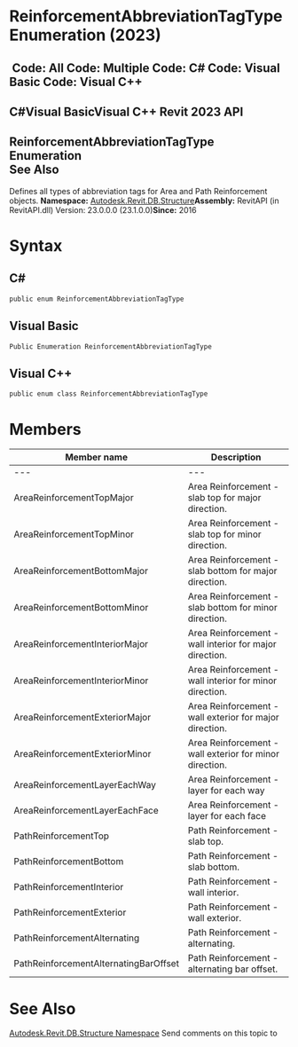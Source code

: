 # ReinforcementAbbreviationTagType Enumeration (2023)

﻿
 Code: All Code: Multiple Code: C# Code: Visual Basic Code: Visual C++   
---  
C#Visual BasicVisual C++
Revit 2023 API  
---  
ReinforcementAbbreviationTagType Enumeration  
See Also  
---  
Defines all types of abbreviation tags for Area and Path Reinforcement objects. 
**Namespace:** [Autodesk.Revit.DB.Structure](d586b341-f687-9d90-e96d-255806b7d4fc.md "Autodesk.Revit.DB.Structure Namespace")**Assembly:** RevitAPI (in RevitAPI.dll) Version: 23.0.0.0 (23.1.0.0)**Since:** 2016 
# Syntax
C#  
---  
```text
public enum ReinforcementAbbreviationTagType
```
  
Visual Basic  
---  
```text
Public Enumeration ReinforcementAbbreviationTagType
```
  
Visual C++  
---  
```text
public enum class ReinforcementAbbreviationTagType
```
  
# Members
| Member name | Description |
| --- | --- |
| --- | --- |
| AreaReinforcementTopMajor | Area Reinforcement - slab top for major direction. |
| AreaReinforcementTopMinor | Area Reinforcement - slab top for minor direction. |
| AreaReinforcementBottomMajor | Area Reinforcement - slab bottom for major direction. |
| AreaReinforcementBottomMinor | Area Reinforcement - slab bottom for minor direction. |
| AreaReinforcementInteriorMajor | Area Reinforcement - wall interior for major direction. |
| AreaReinforcementInteriorMinor | Area Reinforcement - wall interior for minor direction. |
| AreaReinforcementExteriorMajor | Area Reinforcement - wall exterior for major direction. |
| AreaReinforcementExteriorMinor | Area Reinforcement - wall exterior for minor direction. |
| AreaReinforcementLayerEachWay | Area Reinforcement - layer for each way |
| AreaReinforcementLayerEachFace | Area Reinforcement - layer for each face |
| PathReinforcementTop | Path Reinforcement - slab top. |
| PathReinforcementBottom | Path Reinforcement - slab bottom. |
| PathReinforcementInterior | Path Reinforcement - wall interior. |
| PathReinforcementExterior | Path Reinforcement - wall exterior. |
| PathReinforcementAlternating | Path Reinforcement - alternating. |
| PathReinforcementAlternatingBarOffset | Path Reinforcement - alternating bar offset. |

# See Also
[Autodesk.Revit.DB.Structure Namespace](d586b341-f687-9d90-e96d-255806b7d4fc.md "Autodesk.Revit.DB.Structure Namespace")
Send comments on this topic to 